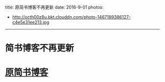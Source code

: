 title: 原简书博客不再更新
date: 2016-9-01
photos:
- http://octh00z8u.bkt.clouddn.com/photo-1467189386127-c4e5e31ee213.jpg
---
<!--more-->
# 简书博客不再更新
# [原简书博客](http://www.jianshu.com/users/1e95ad6e2386/latest_articles)
